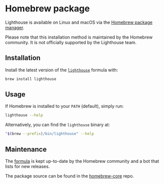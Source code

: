 # Homebrew package

Lighthouse is available on Linux and macOS via the [Homebrew package manager](https://brew.sh).

Please note that this installation method is maintained by the Homebrew community.
It is not officially supported by the Lighthouse team.

## Installation

Install the latest version of the [`lighthouse`][formula] formula with:

```bash
brew install lighthouse
```

## Usage

If Homebrew is installed to your `PATH` (default), simply run:

```bash
lighthouse --help
```

Alternatively, you can find the `lighthouse` binary at:

```bash
"$(brew --prefix)/bin/lighthouse" --help
```

## Maintenance

The [formula][] is kept up-to-date by the Homebrew community and a bot that lists for new releases.

The package source can be found in the [homebrew-core](https://github.com/Homebrew/homebrew-core/blob/master/Formula/l/lighthouse.rb) repo.

  [formula]: https://formulae.brew.sh/formula/lighthouse
